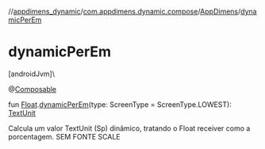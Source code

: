 //[appdimens_dynamic](../../../index.md)/[com.appdimens.dynamic.compose](../index.md)/[AppDimens](index.md)/[dynamicPerEm](dynamic-per-em.md)

# dynamicPerEm

[androidJvm]\

@[Composable](https://developer.android.com/reference/kotlin/androidx/compose/runtime/Composable.html)

fun [Float](https://kotlinlang.org/api/core/kotlin-stdlib/kotlin/-float/index.html).[dynamicPerEm](dynamic-per-em.md)(type: ScreenType = ScreenType.LOWEST): [TextUnit](https://developer.android.com/reference/kotlin/androidx/compose/ui/unit/TextUnit.html)

Calcula um valor TextUnit (Sp) dinâmico, tratando o Float receiver como a porcentagem. SEM FONTE SCALE